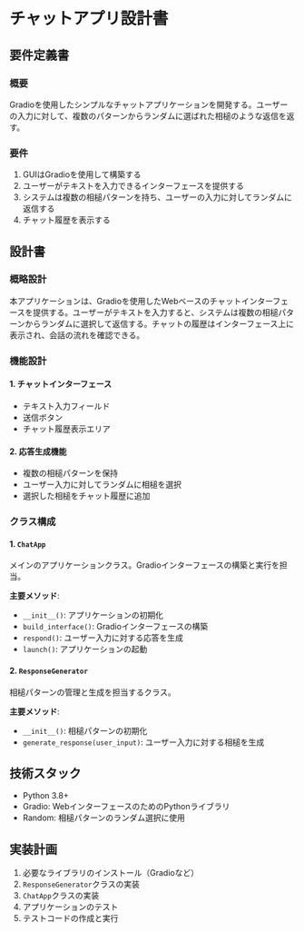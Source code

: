 # チャットアプリ設計書

## 要件定義書

### 概要
Gradioを使用したシンプルなチャットアプリケーションを開発する。ユーザーの入力に対して、複数のパターンからランダムに選ばれた相槌のような返信を返す。

### 要件
1. GUIはGradioを使用して構築する
2. ユーザーがテキストを入力できるインターフェースを提供する
3. システムは複数の相槌パターンを持ち、ユーザーの入力に対してランダムに返信する
4. チャット履歴を表示する

## 設計書

### 概略設計
本アプリケーションは、Gradioを使用したWebベースのチャットインターフェースを提供する。ユーザーがテキストを入力すると、システムは複数の相槌パターンからランダムに選択して返信する。チャットの履歴はインターフェース上に表示され、会話の流れを確認できる。

### 機能設計

#### 1. チャットインターフェース
- テキスト入力フィールド
- 送信ボタン
- チャット履歴表示エリア

#### 2. 応答生成機能
- 複数の相槌パターンを保持
- ユーザー入力に対してランダムに相槌を選択
- 選択した相槌をチャット履歴に追加

### クラス構成

#### 1. `ChatApp`
メインのアプリケーションクラス。Gradioインターフェースの構築と実行を担当。

**主要メソッド**:
- `__init__()`: アプリケーションの初期化
- `build_interface()`: Gradioインターフェースの構築
- `respond()`: ユーザー入力に対する応答を生成
- `launch()`: アプリケーションの起動

#### 2. `ResponseGenerator`
相槌パターンの管理と生成を担当するクラス。

**主要メソッド**:
- `__init__()`: 相槌パターンの初期化
- `generate_response(user_input)`: ユーザー入力に対する相槌を生成

## 技術スタック
- Python 3.8+
- Gradio: WebインターフェースのためのPythonライブラリ
- Random: 相槌パターンのランダム選択に使用

## 実装計画
1. 必要なライブラリのインストール（Gradioなど）
2. `ResponseGenerator`クラスの実装
3. `ChatApp`クラスの実装
4. アプリケーションのテスト
5. テストコードの作成と実行

